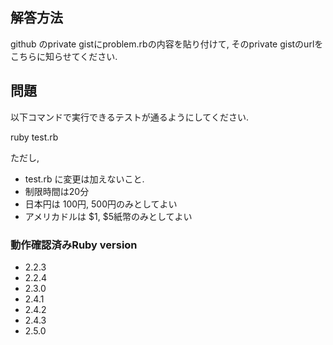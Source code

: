 ## 解答方法
github のprivate gistにproblem.rbの内容を貼り付けて,
そのprivate gistのurlをこちらに知らせてください.

## 問題
以下コマンドで実行できるテストが通るようにしてください.

ruby test.rb

ただし,
- test.rb に変更は加えないこと.
- 制限時間は20分
- 日本円は 100円, 500円のみとしてよい
- アメリカドルは $1, $5紙幣のみとしてよい


### 動作確認済みRuby version
- 2.2.3
- 2.2.4
- 2.3.0
- 2.4.1
- 2.4.2
- 2.4.3
- 2.5.0
